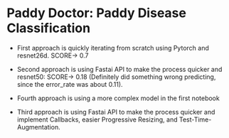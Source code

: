 # Paddy Doctor: Paddy Disease Classification

-    First approach is quickly iterating from scratch using Pytorch and resnet26d. SCORE-> 0.7 

-    Second approach is using Fastai API to make the process quicker and resnet50: SCORE-> 0.18 (Definitely did something wrong predicting, since the error_rate was about 0.11).

-    Fourth approach is using a more complex model in the first notebook

-    Third approach is using Fastai API to make the process quicker and implement Callbacks, easier Progressive Resizing, and Test-Time-Augmentation.
